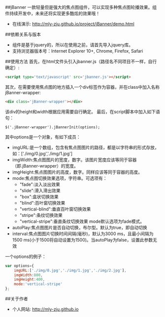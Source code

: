 ##jBanner
一款轻量但是强大的焦点图组件，可以实现多种焦点图轮播效果。组件持续开发中，未来还将实现更多酷炫的效果哦！
* 在线演示: http://mly-zju.github.io/project/jBanner/demo.html

##依赖关系与版本
* 组件是基于jquery的，所以在使用之前，请首先导入jquery库。
* 支持浏览器版本号：Internet Explorer 10+, Chrome, Firefox, Safari

##使用方法
首先，在html文件头引入jbanner.js（路径名不同项目不一样，自行确定）:
```html
<script type='text/javascript' src='jbanner.js'></script>
```
其次，在需要使用焦点图的地方插入一个div标签作为容器，并在class中加入名称jBanner-wrapper:
```html
<div class='jBanner-wrapper'></div>
```
该div的height和width根据应用需要自行确定。
最后，在script脚本中加入如下语句：
```jquery
$('.jBanner-wrapper').jBannerInit(options);
```
其中options是一个对象，有如下成员：

* imgURL:是一个数组，包含有焦点图图片的路径，都是以字符串的形式存放，如：['./img/0.jpg','./img/1.jpg']
* imgWidth:焦点图图片的宽度，数字。该图片宽度应该等同于容器（即.jBanner-wrapper）的宽度。
* imgHeight:焦点图图片的高度，数字。同样应该等同于容器的高度。
* mode:焦点图切换效果选项，字符串。可选项有：
  *  "fade":淡入淡出效果
  *  "slide":滑入滑出效果
  *  "box":盒状切换效果
  *  "blind":百叶窗切换效果
  *  "vertical-blind":垂直百叶窗切换效果
  *  "stripe":条纹切换效果
  *  "vertical-stripe":垂直条纹切换效果
  mode默认选项为fade模式。
* autoPlay:焦点图图片是否自动切换，布尔型。默认为true，即自动切换
* interval:焦点图图片切换时间间隔(毫秒)，默认为3000 ms，且最小间隔为1500 ms(小于1500将自动设置为1500)。当autoPlay为false，设置此参数无效

一个options的例子：
```javascript
var options={
    imgURL:['./img/0.jpg','./img/1.jpg','./img/2.jpg'],
    imgWidth:800,
    imgHeight:400,
    mode:'vertical-stripe'
};
```

##关于作者
* 个人网站: http://mly-zju.github.io
